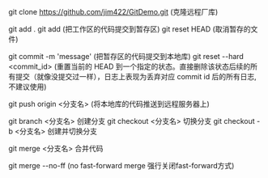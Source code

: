 git clone https://github.com/jim422/GitDemo.git (克隆远程厂库)

git add .
git add <file> (把工作区的代码提交到暂存区)
git reset HEAD <file> (取消暂存的文件)

git commit -m 'message' (把暂存区的代码提交到本地库)
git reset --hard <commit_id> (重置当前的 HEAD 到一个指定的状态。直接删除该状态后续的所有提交（就像没提交过一样），日志上表现为丢弃对应 commit id 后的所有日志, 不建议使用)

git push origin <分支名> (将本地库的代码推送到远程服务器上)

git branch <分支名> 创建分支
git checkout  <分支名> 切换分支
git checkout -b <分支名> 创建并切换分支

git merge <分支名> 合并代码

git merge --no-ff (no fast-forward merge 强行关闭fast-forward方式)


